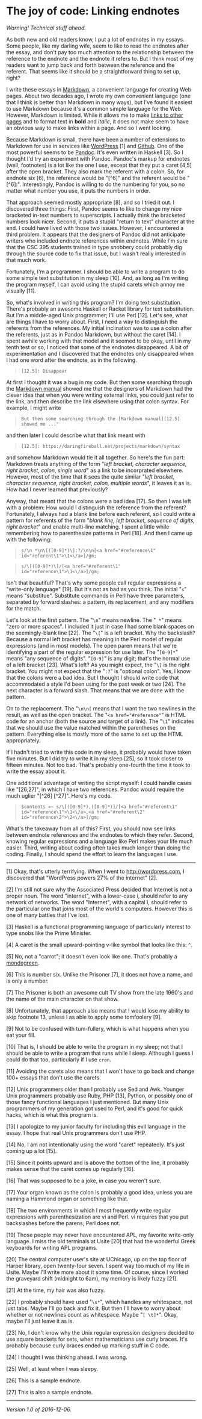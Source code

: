 The joy of code: Linking endnotes
=================================

*Warning!  Technical stuff ahead.*

As both new and old readers know, I put a lot of endnotes in my essays.
Some people, like my darling wife, seem to like to read the endnotes
after the essay, and don't pay too much attention to the relationship
between the reference to the endnote and the endnote it refers to.
But I think most of my readers want to jump back and forth between the
reference and the referent.  That seems like it should be a straightforward
thing to set up, right?

I write these essays in
[Markdown](https://daringfireball.net/projects/markdown/syntax), a
convenient language for creating Web pages.  About two decades ago,
I wrote my own convenient language (one that I think is better than
Markdown in many ways), but I've found it easiest to use Markdown
because it's a common simple language for the Web.  However,
Markdown is limited.  While it allows me to make [links to other
pages](http://www.cs.grinnell.edu/~rebelsky) and to format text in
**bold** and *italic*, it does not make seem to have an obvious way to
make links within a page.  And so I went looking.

Because Markdown is small, there have been a number of extensions to
Markdown for use in services like [WordPress](http://wordpress.com)
[1] and [Github](https://github.com/).  One of the most powerful seems
to be [Pandoc](http://pandoc.org/).  It's even written in Haskell [3].
So I thought I'd try an experiment with Pandoc.  Pandoc's markup for
endnotes (well, footnotes) is a lot like the one I use, except that they
put a caret [4,5] after the open bracket.  They also mark the referent
with a colon.  So, for endnote six [6], the reference would be "[^6]"
and the referent would be "[^6]:".  Interestingly, Pandoc is willing
to do the numbering for you, so no matter what number you use, it puts
the numbers in order.  

That approach seemed mostly appropriate [8], and so I tried it out.
I discovered three things: First, Pandoc seems to like to change my
nice bracketed in-text numbers to superscripts.  I actually think the
bracketed numbers look nicer.  Second, it puts a stupid "return to
text" character at the end.  I could have lived with those two issues.
However, I encountered a third problem.  It appears that the designers
of Pandoc did not anticipate writers who included endnote references
within endnotes.  While I'm sure that the CSC 395 students trained in
type snobbery could probably dig through the source code to fix that
issue, but I wasn't really interested in that much work.

Fortunately, I'm a programmer.  I should be able to write a program to
do some simple text substitution in my sleep [10].  And, as long as I'm
writing the program myself, I can avoid using the stupid carets which annoy 
me visually [11].  

So, what's involved in writing this program?  I'm doing text substitution.
There's probably an awesome Haskell or Racket library for text substitution.
But I'm a middle-aged Unix programmer; I'll use Perl [12].  Let's see,
what are things I have to worry about.  First, I need a way to distinguish
the referents from the references.  My initial inclination was to use a
colon after the referents, just as in Pandoc Markdown, but without the
caret [14].  I spent awhile working with that model and it seemed to be
okay, until in my tenth test or so, I noticed that some of the endnotes
disappeared.  A bit of experimentation and I discovered that the endnotes
only disappeared when I had one word after the endnote, as in the following.

> `[12.5]: Disappear`

At first I thought it was a bug in my code.
But then some searching through the [Markdown
manual](https://daringfireball.net/projects/markdown/syntax) showed me
that the designers of Markdown had the clever idea that when you were
writing external links, you could just refer to the link, and then
describe the link elsewhere using that colon syntax.  For example,
I might write

> `But then some searching through the [Markdown manual][12.5] showed me ..."`

and then later I could describe what that link meant with

> `[12.5]: https://daringfireball.net/projects/markdown/syntax`

and somehow Markdown would tie it all together.  So here's the fun part:
Markdown treats anything of the form "*left bracket, character sequence,
right bracket, colon, single word*" as a link to be incorprated elsewhere.
However, most of the time that it sees the quite similar "*left bracket,
character sequence, right bracket, colon, multiple words*", it leaves
it as is.  How had I never learned that previously?

Anyway, that meant that the colons were a bad idea [17].  So then I
was left with a problem: How would I distinguish the reference from the
referent?  Fortunately, I always had a blank line before each referent,
so I could write a pattern for referents of the form "*blank line,
left bracket, sequence of digits, right bracket*" and enable multi-line
matching.  I spent a little while remembering how to parenthesize patterns
in Perl [18].  And then I came up with the following:

> `s/\n *\n\[([0-9]*)\]:?/\n\n[<a href="#reference\1" id="referent\1">\1<\/a>]/gm;`

> `s/\[([0-9]*)\]/[<a href="#referent\1" id="reference\1">\1<\/a>]/gm;`

Isn't that beautiful?  That's why some people call regular expressions
a "write-only language" [19].  But it's not as bad as you think.
The initial "`s`" means "substitue".  Substitute commands in Perl
have three parameters, separated by forward slashes: a pattern, its
replacement, and any modifiers for the match.

Let's look at the first pattern.  The "`\n`" means newline.  The "<code> *</code>"
means "zero or more spaces".  I included it just in case I had some blank
spaces on the seemingly-blank line [22].  The "`\[`" is a left bracket.
Why the backslash?  Because a normal left bracket has meaning in the Perl
model of regular expressions (and in most models).  The open paren means
that we're identifying a part of the regular expression for use later.
The "`[0-9]*`" means "any sequence of digits".  "`[0-9]`" is any digit;
that's the normal use of a left bracket [23].  What's left?  As you might
expect, the "`\]` is the right bracket.  You might not expect that the
"`:?`" is "optional colon".  Yes, I know that the colons were a bad idea.
But I thought I should write code that accommodated a style I'd been
using for the past week or two [24].    The next character is a forward
slash.  That means that we are done with the pattern.

On to the replacement.  The "`\n\n[` means that I want the two newlines
in the result, as well as the open bracket.  The "`<a href="#reference"`"
is HTML code for an anchor (both the source and target of a link).  The
"`\1`" indicates that we should use the value matched within the parentheses
on the pattern.  Everything else is mostly more of the same to set up the
HTML appropriately.

If I hadn't tried to write this code in my sleep, it probably would have
taken five minutes.  But I did try to write it in my sleep [25], so it
took closer to fifteen minutes.  Not too bad.  That's probably one-fourth
the time it took to write the essay about it.

One additional advantage of writing the script myself: I could handle
cases like "[26,27]", in which I have two references.  Pandoc would
require the much uglier "[^26] [^27]".  Here's my code.

> `$contents =~ s/\[([0-9]*),([0-9]*)]/[<a href="#referent\1" id="reference\1">\1<\/a>,<a href="#referent\2" id="reference\2">\2<\/a>]/gm;`


What's the takeaway from all of this?  First, you should now see links
between endnote references and the endnotes to which they refer.  Second,
knowing regular expressions and a language like Perl makes your life much
easier.  Third, writing about coding often takes much longer than doing
the coding.  Finally, I should spend the effort to learn the languages
I use.

---

[1] Okay, that's utterly terrifying.  When I went to <http://wordpress.com>,
I discovered that "WordPress powers 27% of the internet" [2].

[2] I'm still not sure why the Associated Press decided that Internet
is not a proper noun.  The word "internet", with a lower-case i, should
refer to any network of networks.  The word "Internet", with a capital
I, should refer to the particular one that joins most of the world's
computers.  However this is one of many battles that I've lost.

[3] Haskell is a functional programming language of particularly
interest to type snobs like the Prime Minister.

[4] A caret is the small upward-pointing v-like symbol that looks like 
this: `^`.

[5] No, not a "carrot"; it doesn't even look like one.  That's probably a
[mondegreen](mondegreens.html).

[6] This is number six.  Unlike the Prisoner [7], it does not have a name,
and is only a number.

[7] The Prisoner is both an awesome cult TV show from the late 1960's and
the name of the main character on that show.

[8] Unfortunately, that approach also means that I would lose my ability
to skip footnote 13, unless I as able to apply some tomfoolery [9].

[9] Not to be confused with tum-fullery, which is what happens when
you eat your fill.

[10] That is, I should be able to write the program in my sleep; not that
I should be able to write a program that runs while I sleep.  Although I
guess I could do that too, particularly if I use `cron`.

[11] Avoiding the carets also means that I won't have to go back and
change 100+ essays that don't use the carets.

[12] Unix programmers older than I probably use Sed and Awk.  Younger Unix
programmers probably use Ruby, PHP [13], Python, or possibly one of those
fancy functional languages I just mentioned.  But many Unix programmers
of my generation got used to Perl, and it's good for quick hacks, which
is what this program is.

[13] I apologize to my junior faculty for including this evil language
in the essay.  I hope that real Unix programmers don't use PHP.

[14] No, I am not intentionally using the word "caret" repeatedly.
It's just coming up a lot [15].

[15] Since it points upward and is above the bottom of the line, it probably 
makes sense that the caret comes up regularly [16].

[16] That was supposed to be a joke, in case you weren't sure.

[17] Your organ known as the colon is probably a good idea, unless
you are naming a Hammond organ or something like that.

[18] The two environments in which I most frequently write regular
expressions with parenthesization are vi and Perl.  vi requires that
you put backslashes before the parens; Perl does not.

[19] Those people may never have encountered APL, my favorite write-only
language.  I miss the old terminals at Usite [20] that had the wonderful
Greek keyboards for writing APL programs.

[20] The central computer user's site at UChicago, up on the top floor
of Harper library, open twenty-four seven.  I spent way too much of my
life in Usite.  Maybe I'll write more about it some time.  Of course,
since I worked the graveyard shift (midnight to 6am), my memory is likely
fuzzy [21].

[21] At the time, my hair was also fuzzy.

[22] I probably should have used "`\s*`", which handles any whitespace,
not just tabs.  Maybe I'll go back and fix it.  But then I'll have to worry
about whether or not newlines count as whitespace.  Maybe "`[ \t]*`".
Okay, maybe I'll just leave it as is.

[23] No, I don't know why the Unix regular expression designers decided
to use square brackets for sets, when mathematicians use curly braces.
It's probably because curly braces ended up marking stuff in C code.

[24] I thought I was thinking ahead.  I was wrong.

[25] Well, at least when I was sleepy.

[26] This is a sample endnote.

[27] This is also a sample endnote.

---

*Version 1.0 of 2016-12-06.*
